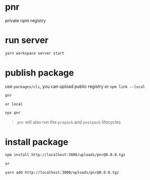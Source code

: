 # pnr

private npm registry

# run server

```sh
yarn workspace server start
```


# publish package

use `packages/cli`, you can upload public registry or `npm link --local`

```sh
pnr

or local

npx pnr
```

> `pnr` will also run the `prepack` and `postpack` lifecycles

# install package

```sh
npm install http://localhost:3000/uploads/pnr@0.0.0.tgz

or 

yarn add http://localhost:3000/uploads/pnr@0.0.0.tgz
```